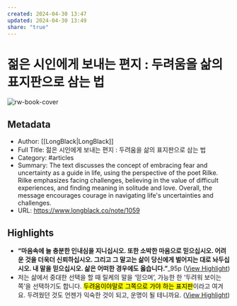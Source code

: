 ```yaml
---
created: 2024-04-30 13:47
updated: 2024-04-30 13:49
share: "true"
---
```

# 젊은 시인에게 보내는 편지 : 두려움을 삶의 표지판으로 삼는 법

![rw-book-cover](https://longblack-contens.s3.ap-northeast-2.amazonaws.com/image/20240419/1713521009306b211eb784cca86a3f90b7ba38438f.png)

## Metadata
- Author: [[LongBlack|LongBlack]]
- Full Title: 젊은 시인에게 보내는 편지 : 두려움을 삶의 표지판으로 삼는 법
- Category: #articles
- Summary: The text discusses the concept of embracing fear and uncertainty as a guide in life, using the perspective of the poet Rilke. Rilke emphasizes facing challenges, believing in the value of difficult experiences, and finding meaning in solitude and love. Overall, the message encourages courage in navigating life's uncertainties and challenges.
- URL: https://www.longblack.co/note/1059

## Highlights
- **“마음속에 늘 충분한 인내심을 지니십시오. 또한 소박한 마음으로 믿으십시오. 어려운 것을 더욱더 신뢰하십시오. 그리고 그 말고는 삶이 당신에게 벌어지는 대로 놔두십시오. 내 말을 믿으십시오. 삶은 어떠한 경우에도 옳습니다.”**_95p ([View Highlight](https://read.readwise.io/read/01hwpn8f4jktqnxgccqhc35qj9))
- 저는 삶에서 중대한 선택을 할 때 릴케의 말을 ‘믿으며’, 가능한 한 ‘두려워 보이는 쪽’을 선택하기도 합니다. <mark class="hltr-red">두려움이야말로 그쪽으로 가야 하는 표지판</mark>이라고 여겨요. 두려웠던 것도 언젠가 익숙한 것이 되고, 운명이 될 테니까요. ([View Highlight](https://read.readwise.io/read/01hwpn8vkn91t5azjf3gjgkctx))
